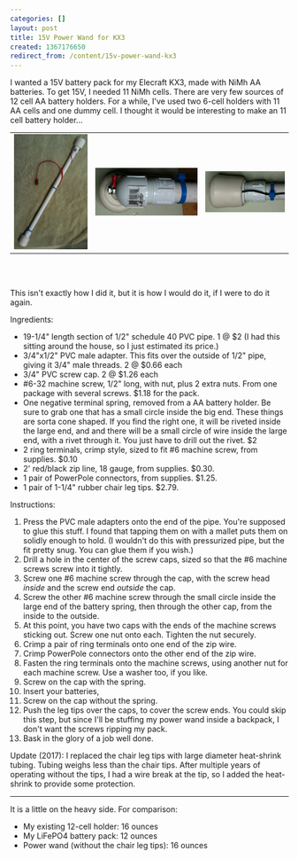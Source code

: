 ```yaml
---
categories: []
layout: post
title: 15V Power Wand for KX3
created: 1367176650
redirect_from: /content/15v-power-wand-kx3
---
```

I wanted a 15V battery pack for my Elecraft KX3, made with NiMh AA batteries.  To get 15V, I needed 11 NiMh cells.  There are very few sources of 12 cell AA battery holders.  For a while, I've used two 6-cell holders with 11 AA cells and one dummy cell.  I thought it would be interesting to make an 11 cell battery holder...


<table style="border-style:hidden;">
  <tr>
    <td><img src="/files/wand.png"></td>
    <td><img src="/files/uncapped.PNG"></td>
    <td><img src="/files/capped.PNG"></td>
  </tr>
</table>
<br />
&nbsp;
<br />

This isn't exactly how I did it, but it is how I would do it, if I were to do it again.


Ingredients:

* 19-1/4" length section of 1/2" schedule 40 PVC pipe. 1 @ $2 (I had this sitting around the house, so I just estimated its price.)
* 3/4"x1/2" PVC male adapter.  This fits over the outside of 1/2" pipe, giving it 3/4" male threads.  2 @ $0.66 each
* 3/4" PVC screw cap.  2 @ $1.26 each
* \#6-32 machine screw, 1/2" long, with nut, plus 2 extra nuts.  From one package with several screws. $1.18 for the pack.
* One negative terminal spring, removed from a AA battery holder.  Be sure to grab one that has a small circle inside the big end.  These things are sorta cone shaped.  If you find the right one, it will be riveted inside the large end, and and there will be a small circle of wire inside the large end, with a rivet through it.  You just have to drill out the rivet.  $2
* 2 ring terminals, crimp style, sized to fit #6 machine screw, from supplies.  $0.10
* 2' red/black zip line, 18 gauge, from supplies.  $0.30.
* 1 pair of PowerPole connectors, from supplies. $1.25.
* 1 pair of 1-1/4" rubber chair leg tips. $2.79.

Instructions:

1. Press the PVC male adapters onto the end of the pipe.  You're supposed to glue this stuff.  I found that tapping them on with a mallet puts them on solidly enough to hold.  (I wouldn't do this with pressurized pipe, but the fit pretty snug.  You can glue them if you wish.)
1. Drill a hole in the center of the screw caps, sized so that the #6 machine screws screw into it tightly.
1. Screw one #6 machine screw through the cap, with the screw head *inside* and the screw end *outside* the cap.
1. Screw the other #6 machine screw through the small circle inside the large end of the battery spring, then through the other cap, from the inside to the outside.
1. At this point, you have two caps with the ends of the machine screws sticking out.  Screw one nut onto each.  Tighten the nut securely.
1. Crimp a pair of ring terminals onto one end of the zip wire.
1. Crimp PowerPole connectors onto the other end of the zip wire.
1. Fasten the ring terminals onto the machine screws, using another nut for each machine screw.  Use a washer too, if you like.
1. Screw on the cap with the spring.
1. Insert your batteries, 
1. Screw on the cap without the spring.
1. Push the leg tips over the caps, to cover the screw ends.  You could skip this step, but since I'll be stuffing my power wand inside a backpack, I don't want the screws ripping my pack.
1. Bask in the glory of a job well done.

Update (2017): I replaced the chair leg tips with large diameter heat-shrink tubing.  Tubing weighs less than the chair tips.  After multiple years of operating without the tips, I had a wire break at the tip, so I added the heat-shrink to provide some protection.

-----
It is a little on the heavy side.  For comparison:

* My existing 12-cell holder: 16 ounces
* My LiFePO4 battery pack: 12 ounces
* Power wand (without the chair leg tips): 16 ounces
